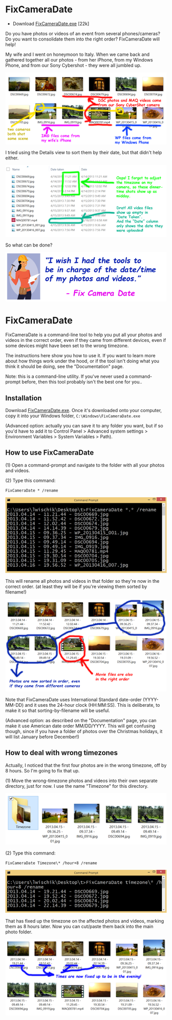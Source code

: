 # FixCameraDate

* Download [FixCameraDate.exe](https://github.com/ljw1004/fix-camera-date/raw/master/FixCameraDate.exe) [22k]

Do you have photos or videos of an event from several phones/cameras? Do you want to consolidate them into the right order? FixCameraDate will help!

 My wife and I went on honeymoon to Italy. When we came back and gathered together all our photos - from her iPhone, from my Windows Phone, and from our Sony Cybershot - they were all jumbled up.

![all jumbled up](readme1.png)

I tried using the Details view to sort them by their date, but that didn't help either.

![details view](readme2.png)

So what can be done?

![motivation](readme3.png)

# FixCameraDate

FixCameraDate is a command-line tool to help you put all your photos and videos in the correct order, even if they came from different devices, even if some devices might have been set to the wrong timezone.

 The instructions here show you how to use it. If you want to learn more about how things work under the hood, or if the tool isn't doing what you think it should be doing, see the "Documentation" page.

 Note: this is a command-line utility. If you've never used a command-prompt before, then this tool probably isn't the best one for you..


## Installation

Download [FixCameraDate.exe](https://github.com/ljw1004/fix-camera-date/raw/master/FixCameraDate.exe). Once it's downloaded onto your computer, copy it into your Windows folder, `C:\Windows\FixCameraDate.exe`

 (Advanced option: actually you can save it to any folder you want, but if so you'd have to add it to Control Panel > Advanced system settings > Environment Variables > System Variables > Path).


## How to use FixCameraDate

(1) Open a command-prompt and navigate to the folder with all your photos and videos.

(2) Type this command:
```
FixCameraDate * /rename
```

![rename command](readme4.png)

This will rename all photos and videos in that folder so they're now in the correct order. (at least they will be if you're viewing them sorted by filename!)

![rename result](readme5.png)
 
Note that FixCameraDate uses International Standard date-order (YYYY-MM-DD) and it uses the 24-hour clock (HH:MM:SS). This is deliberate, to make it so that sorting-by-filename will be useful.

(Advanced option: as described on the "Documentation" page, you can make it use American date order MM/DD/YYYY. This will get confusing though, since if you have a folder of photos over the Christmas holidays, it will list January before December!)


## How to deal with wrong timezones

Actually, I noticed that the first four photos are in the wrong timezone, off by 8 hours. So I'm going to fix that up.

(1) Move the wrong-timezone photos and videos into their own separate directory, just for now. I use the name "Timezone" for this directory.


![timezone folder](readme6.png)

(2) Type this command:
```
FixCameraDate Timezone\* /hour+8 /rename
```

![timezone command](readme7.png)

That has fixed up the timezone on the affected photos and videos, marking them as 8 hours later. Now you can cut/paste them back into the main photo folder.


![timezone result](readme8.png)

